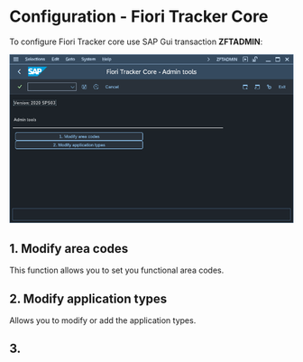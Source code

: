 # Configuration - Fiori Tracker Core

To configure Fiori Tracker core use SAP Gui transaction **ZFTADMIN**:

![](res/zftadmin.png)

## 1.  Modify area codes

This function allows you to set you functional area codes.

## 2.  Modify application types

Allows you to modify or add the application types.

## 3. 